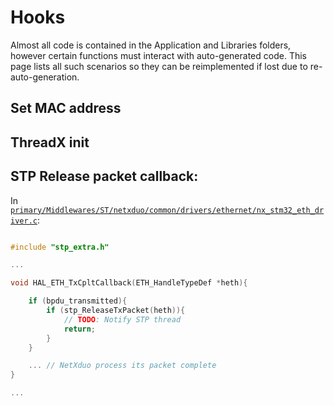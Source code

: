 # Hooks

Almost all code is contained in the Application and Libraries folders, however certain functions must interact with auto-generated code. This page lists all such scenarios so they can be reimplemented if lost due to re-auto-generation. 

## Set MAC address

## ThreadX init

## STP Release packet callback:

In [`primary/Middlewares/ST/netxduo/common/drivers/ethernet/nx_stm32_eth_driver.c`](/primary/Middlewares//ST/netxduo/common/drivers/ethernet/nx_stm32_eth_driver.c#2072):

```C

#include "stp_extra.h"

...

void HAL_ETH_TxCpltCallback(ETH_HandleTypeDef *heth){

    if (bpdu_transmitted){
        if (stp_ReleaseTxPacket(heth)){
            // TODO: Notify STP thread
            return;
        }
    }

    ... // NetXduo process its packet complete
}

...
```